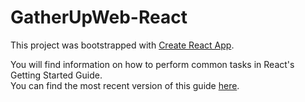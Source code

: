 # GatherUpWeb-React

This project was bootstrapped with [Create React App](https://github.com/facebookincubator/create-react-app).

You will find information on how to perform common tasks in React's Getting Started Guide.<br>
You can find the most recent version of this guide [here](https://github.com/facebookincubator/create-react-app/blob/master/packages/react-scripts/template/README.md).
